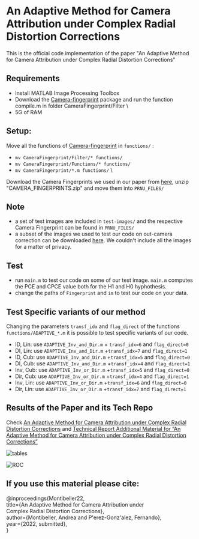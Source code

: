 # An Adaptive Method for Camera Attribution under Complex Radial Distortion Corrections

This is the official code implementation of the paper "An Adaptive Method for Camera Attribution under Complex Radial Distortion Corrections"

## Requirements

- Install MATLAB Image Processing Toolbox
- Download the [Camera-fingerprint](https://dde.binghamton.edu/download/camera_fingerprint/)
 package and run the function compile.m in folder CameraFingerprint/Filter \
 - 5G of RAM
 ## Setup:
 Move all the functions of [Camera-fingerprint](https://dde.binghamton.edu/download/camera_fingerprint/) in ```functions/``` :
 - ```mv CameraFingerprint/Filter/* functions/``` 
 - ```mv CameraFingerprint/Functions/* functions/```
 - ```mv CameraFingerprint/*.m functions/``` \
 
 
 Download the Camera Fingerprints we used in our paper from [here](https://drive.google.com/file/d/1wpRwT7mthgPChJh9o4rkIwgbswVC5VOt/view?usp=sharing), unzip "CAMERA_FINGERPRINTS.zip" and move them into ```PRNU_FILES/```

## Note
<!-- - a pre-compiled version of [Camera-fingerprint](https://dde.binghamton.edu/download/camera_fingerprint/) is already present in "functions/". All rights belongs to the original authors. -->
- a set of test images are included in ```test-images/``` and the respective Camera Fingerprint can be found in ```PRNU_FILES/```
- a subset of the images we used to test our code on out-camera correction can be downloaded [here](https://drive.google.com/drive/folders/1dvNodEo5LI-gWeLvnh47-bSMGnq8wXyu?usp=sharing). We couldn't include all the images for a matter of privacy.

## Test

- run ```main.m``` to test our code on some of our test image. ```main.m``` computes the PCE and CPCE value both for the H1 and H0 hyphothesis.
- change the paths of ```Fingerprint``` and ```im``` to test our code on your data.

## Test Specific variants of our method
Changing the parameters ```transf_idx``` and ```flag_direct``` of the functions ```functions/ADAPTIVE_*.m``` it is possible to test specific variants of our code.

- ID, Lin: use ```ADAPTIVE_Inv_and_Dir.m``` + ```transf_idx=6``` and ```flag_direct=0```
- DI, Lin: use ```ADAPTIVE_Inv_and_Dir.m``` +```transf_idx=7``` and ```flag_direct=1```
- ID, Cub: use ```ADAPTIVE_Inv_and_Dir.m``` +```transf_idx=5``` and ```flag_direct=0```
- DI, Cub: use ```ADAPTIVE_Inv_and_Dir.m``` +```transf_idx=4``` and ```flag_direct=1```
- Inv, Cub: use ```ADAPTIVE_Inv_or_Dir.m``` +```transf_idx=5``` and ```flag_direct=0```
- Dir, Cub: use ```ADAPTIVE_Inv_or_Dir.m``` +```transf_idx=4``` and ```flag_direct=1```
- Inv, Lin: use ```ADAPTIVE_Inv_or_Dir.m``` +```transf_idx=6``` and ```flag_direct=0```
- Dir, Lin: use ```ADAPTIVE_Inv_or_Dir.m``` +```transf_idx=7``` and ```flag_direct=1```

## Results of the Paper and its Tech Repo

Check [An Adaptive Method for Camera Attribution under Complex Radial Distortion Corrections]() and [Technical Report Additional Material for “An Adaptive Method for Camera Attribution under Complex Radial Distortion Corrections”]()

![tables](https://github.com/AndreaMontibeller/AdaptivePRNUCameraAttribution/blob/main/images/tables.png?raw=true)

![ROC](https://github.com/AndreaMontibeller/AdaptivePRNUCameraAttribution/blob/main/images/ROC_all_new-1.png?raw=true)

## If you use this material please cite:

@inproceedings{Montibeller22, \
  title={An Adaptive Method for Camera Attribution under \
Complex Radial Distortion Corrections}, \
  author={Montibeller, Andrea and P\'erez-Gonz\'alez, Fernando}, \
  year={2022, submitted}, \
}

